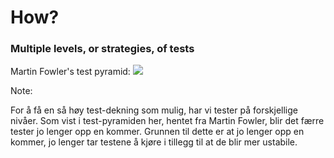 # How?

### Multiple levels, or strategies, of tests
Martin Fowler's test pyramid:
<image src="images/test-pyramid.svg" style="background:none; border:none; box-shadow:none;"/>

Note:

For å få en så høy test-dekning som mulig, har vi tester på forskjellige nivåer. Som vist i test-pyramiden her, hentet fra Martin Fowler, blir det færre tester jo lenger opp en kommer. Grunnen til dette er at jo lenger opp en kommer, jo lenger tar testene å kjøre i tillegg til at de blir mer ustabile.
